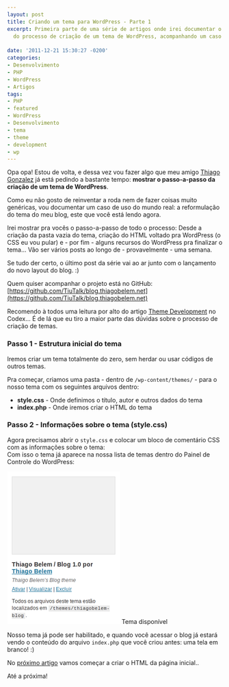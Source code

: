 ```yaml
---
layout: post
title: Criando um tema para WordPress - Parte 1
excerpt: Primeira parte de uma série de artigos onde irei documentar o passo-a-passo
  do processo de criação de um tema de WordPress, acompanhando um caso do mundo real.

date: '2011-12-21 15:30:27 -0200'
categories:
- Desenvolvimento
- PHP
- WordPress
- Artigos
tags:
- PHP
- featured
- WordPress
- Desenvolvimento
- tema
- theme
- development
- wp
---
```

Opa opa! Estou de volta, e dessa vez vou fazer algo que meu amigo [Thiago Gonzalez](http://thiagogonzalez.com/) já está pedindo a bastante tempo: <strong>mostrar o passo-a-passo da criação de um tema de WordPress</strong>.

Como eu não gosto de reinventar a roda nem de fazer coisas muito genéricas, vou documentar um caso de uso do mundo real: a reformulação do tema do meu blog, este que você está lendo agora.

Irei mostrar pra vocês o passo-a-passo de todo o processo: Desde a criação da pasta vazia do tema, criação do HTML voltado pra WordPress (o CSS eu vou pular) e - por fim - alguns recursos do WordPress pra finalizar o tema... Vão ser vários posts ao longo de - provavelmente - uma semana.

Se tudo der certo, o último post da série vai ao ar junto com o lançamento do novo layout do blog. :)

Quem quiser acompanhar o projeto está no GitHub: [https://github.com/TiuTalk/blog.thiagobelem.net](https://github.com/TiuTalk/blog.thiagobelem.net)

Recomendo à todos uma leitura por alto do artigo [Theme Development](http://codex.wordpress.org/Theme_Development) no Codex... É de lá que eu tiro a maior parte das dúvidas sobre o processo de criação de temas.

<h3>Passo 1 - Estrutura inicial do tema</h3>
Iremos criar um tema totalmente do zero, sem herdar ou usar códigos de outros temas.

Pra começar, criamos uma pasta - dentro de <code>/wp-content/themes/</code> - para o nosso tema com os seguintes arquivos dentro:

<ul>
<li><strong>style.css</strong> - Onde definimos o título, autor e outros dados do tema</li>
<li><strong>index.php</strong> - Onde iremos criar o HTML do tema</li>
</ul>
<h3>Passo 2 - Informações sobre o tema (style.css)</h3>
Agora precisamos abrir o <code>style.css</code> e colocar um bloco de comentário CSS com as informações sobre o tema:

<div data-gist-id="1506849" data-gist-show-loading="false"></div>
Com isso o tema já aparece na nossa lista de temas dentro do Painel de Controle do WordPress:

<img class="size-full wp-image-1896" title="tema-style" src="/assets/uploads/2011/12/tema-style.png" alt="" width="264" height="356" /> Tema disponível

Nosso tema já pode ser habilitado, e quando você acessar o blog já estará vendo o conteúdo do arquivo <code>index.php</code> que você criou antes: uma tela em branco! :)

No [próximo artigo](/criando-um-tema-para-wordpress-parte-2) vamos começar a criar o HTML da página inicial..

Até a próxima!

